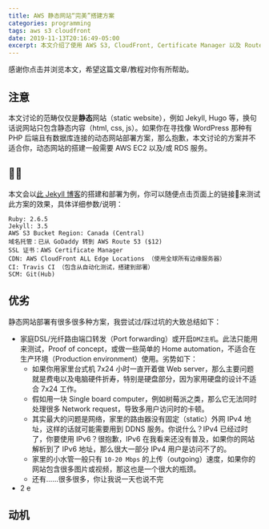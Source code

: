 ```yaml
---
title: AWS 静态网站“完美”搭建方案
categories: programming
tags: aws s3 cloudfront
date: 2019-11-13T20:16:49-05:00
excerpt: 本文介绍了使用 AWS S3, CloudFront, Certificate Manager 以及 Route 53 的一种“完美”静态免费 SSL/HTTPS 网站部署方案。它的特点有安全，响应速度快，高可用（High availability），高可扩展性（High scalability）以及高数据可用性（Data availability）。除此之外还具备负载均衡（Load balancing），容灾（Disaster Recovery），内容分发（CDN / Content Delivery）的能力。
---
```


感谢你点击并浏览本文，希望这篇文章/教程对你有所帮助。

## 注意

本文讨论的范畴仅仅是**静态**网站（static website），例如 Jekyll, Hugo 等，换句话说网站只包含静态内容（html, css, js）。如果你在寻找像 WordPress 那种有 PHP 后端且有数据库连接的动态网站部署方案，那么抱歉，本文讨论的方案并不适合你，动态网站的搭建一般需要 AWS EC2 以及/或 RDS 服务。

## 🏋️‍🌰

本文会以[此 Jekyll 博客](https://github.com/jellycsc/JellyBlog-Travis-CI)的搭建和部署为例，你可以随便点击页面上的链接🔗来测试此方案的效果，具体详细参数/说明：
```
Ruby: 2.6.5
Jekyll: 3.5
AWS S3 Bucket Region: Canada (Central)
域名托管：已从 GoDaddy 转到 AWS Route 53 ($12)
SSL 证书：AWS Certificate Manager
CDN: AWS CloudFront ALL Edge Locations （使用全球所有边缘服务器）
CI: Travis CI （包含从自动化测试，搭建到部署）
SCM: Git(Hub)
```

## 优劣

静态网站部署有很多很多种方案，我尝试过/踩过坑的大致总结如下：
- 家庭DSL/光纤路由端口转发（Port forwarding）或开启`DMZ主机`。此法只能用来测试，Proof of concept，或做一些简单的 Home automation，不适合在生产环境（Production environment）使用。劣势如下：
    - 如果你用家里台式机 7x24 小时一直开着做 Web server，那么主要问题就是费电以及电脑硬件折寿，特别是硬盘部分，因为家用硬盘的设计不适合 7x24 工作。
    - 假如用一块 Single board computer，例如树莓派之类，那么它无法同时处理很多 Network request，导致多用户访问时的卡顿。
    - 其实最大的问题是网络，家里的路由器没有固定（static）外网 IPv4 地址，这样的话就可能需要用到 DDNS 服务。你说什么？IPv4 已经过时了，你要使用 IPv6？很抱歉，IPv6 在我看来还没有普及，如果你的网站解析到了 IPv6 地址，那么很大一部分 IPv4 用户是访问不了的。
    - 家里的小水管一般只有 `10-20 Mbps` 的上传（outgoing）速度，如果你的网站包含很多图片或视频，那这也是一个很大的瓶颈。
    - 还有……很多很多，你让我说一天也说不完
- 2 e

## 动机
